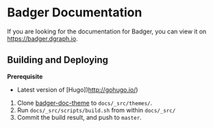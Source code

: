 # Badger Documentation

If you are looking for the documentation for Badger, you can view it on
https://badger.dgraph.io.

## Building and Deploying

**Prerequisite**

* Latest version of [Hugo])http://gohugo.io/)

1. Clone [badger-doc-theme](https://github.com/dgraph-io/badger-doc-theme) to
`docs/_src/themes/`.
2. Run `docs/_src/scripts/build.sh` from within `docs/_src/`
3. Commit the build result, and push to `master`.
